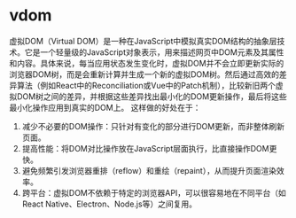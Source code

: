 # vdom
虚拟DOM（Virtual DOM）是一种在JavaScript中模拟真实DOM结构的抽象层技术。它是一个轻量级的JavaScript对象表示，用来描述网页中DOM元素及其属性和内容。具体来说，每当应用状态发生变化时，虚拟DOM并不会立即更新实际的浏览器DOM树，而是会重新计算并生成一个新的虚拟DOM树。然后通过高效的差异算法（例如React中的Reconciliation或Vue中的Patch机制），比较新旧两个虚拟DOM树之间的差异，并根据这些差异找出最小化的DOM更新操作，最后将这些最小化操作应用到真实的DOM上。
这样做的好处在于：
1. 减少不必要的DOM操作：只针对有变化的部分进行DOM更新，而非整体刷新页面。
2. 提高性能：将DOM对比操作放在JavaScript层面执行，比直接操作DOM更快。
3. 避免频繁引发浏览器重排（reflow）和重绘（repaint），从而提升页面渲染效率。
4. 跨平台：虚拟DOM不依赖于特定的浏览器API，可以很容易地在不同平台（如React Native、Electron、Node.js等）之间复用。